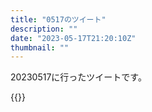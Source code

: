 ```yaml
---
title: "0517のツイート"
description: ""
date: "2023-05-17T21:20:10Z"
thumbnail: ""
---
```

20230517に行ったツイートです。
<!--more-->
{{<tweetlike text="磁石が入ってて小さめの部品をバラして遊ぶパズルとかがあるのか\nボタン電池は中にしまわれてるけど、そういうのは小さい状態で遊ぶのが本来の姿っていう違いがあるか" screenname="jme/k.h (@JME_KH)" url="https://twitter.com/JME_KH/status/1658609503196282880?ref_src=twsrc%5Etfw" date="May 16 2023">}}

